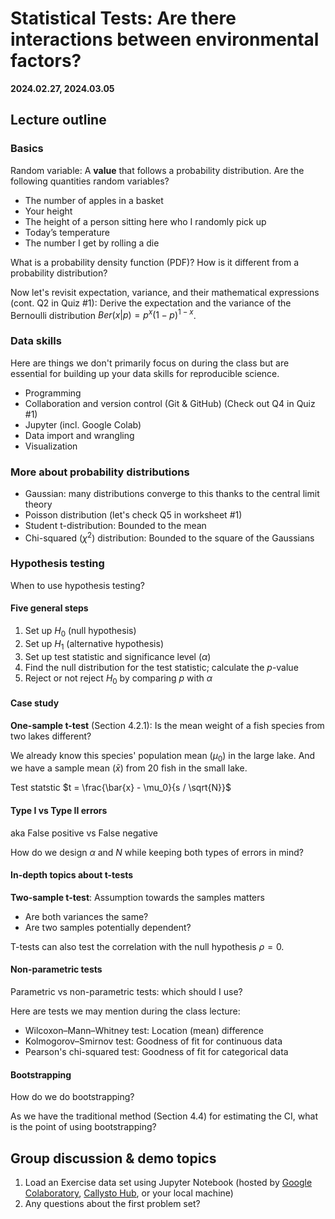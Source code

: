 # Statistical Tests: Are there interactions between environmental factors?

**2024.02.27, 2024.03.05**

## Lecture outline

### Basics 

Random variable: A **value** that follows a probability distribution. Are the following quantities random variables?
- The number of apples in a basket
- Your height
- The height of a person sitting here who I randomly pick up
- Today’s temperature
- The number I get by rolling a die

What is a probability density function (PDF)? How is it different from a probability distribution?

Now let's revisit expectation, variance, and their mathematical expressions (cont. Q2 in Quiz #1): Derive the expectation and the variance of the Bernoulli distribution $Ber(x|p) = p^x(1-p)^{1-x}$.

### Data skills

Here are things we don't primarily focus on during the class but are essential for building up your data skills for reproducible science.

- Programming
- Collaboration and version control (Git & GitHub) (Check out Q4 in Quiz #1)
- Jupyter (incl. Google Colab)
- Data import and wrangling
- Visualization

### More about probability distributions

- Gaussian: many distributions converge to this thanks to the central limit theory
- Poisson distribution (let's check Q5 in worksheet #1)
- Student t-distribution: Bounded to the mean
- Chi-squared ($\chi^2$) distribution: Bounded to the square of the Gaussians

### Hypothesis testing

When to use hypothesis testing?

#### Five general steps
1. Set up $H_0$ (null hypothesis)
2. Set up $H_1$ (alternative hypothesis)
3. Set up test statistic and significance level ($\alpha$)
4. Find the null distribution for the test statistic; calculate the $p$-value
5. Reject or not reject $H_0$ by comparing $p$ with $\alpha$

#### Case study
**One-sample t-test** (Section 4.2.1): Is the mean weight of a fish species from two lakes different? 

We already know this species' population mean ($\mu_0$) in the large lake. And we have a sample mean ($\bar{x}$) from 20 fish in the small lake.

Test statstic $t = \frac{\bar{x} - \mu_0}{s / \sqrt{N}}$

#### Type I vs Type II errors 

aka False positive vs False negative

How do we design $\alpha$ and $N$ while keeping both types of errors in mind?

#### In-depth topics about t-tests

**Two-sample t-test**: Assumption towards the samples matters
- Are both variances the same?
- Are two samples potentially dependent?

T-tests can also test the correlation with the null hypothesis $\rho = 0$.

#### Non-parametric tests

Parametric vs non-parametric tests: which should I use?

Here are tests we may mention during the class lecture:
- Wilcoxon–Mann–Whitney test: Location (mean) difference 
- Kolmogorov–Smirnov test: Goodness of fit for continuous data
- Pearson's chi-squared test: Goodness of fit for categorical data

#### Bootstrapping

How do we do bootstrapping? 

As we have the traditional method (Section 4.4) for estimating the CI, what is the point of using bootstrapping?


<!-- Do you think an inflated die is fair? How to test it?

Histogram and statistical distributions -->

<!-- List at least one random variable in environmental science and remote sensing that fit each statistical distribution:
- Gaussian distribution (aka normal distribution)
- Gamma distribution
- Beta distribution
- Binomial distribution -->

<!-- Suppose Yushan measures 3952.43 m by a satellite altimeter. And the maximum measurement error of this altimeter is 0.2 m according to its documentation. What is the uncertainty of Yushan’s height? What is the 95% confidence interval of Yushan’s height? -->

## Group discussion & demo topics

1. Load an Exercise data set using Jupyter Notebook (hosted by [Google Colaboratory](https://colab.google/), [Callysto Hub](https://www.callysto.ca/), or your local machine)
2. Any questions about the first problem set?